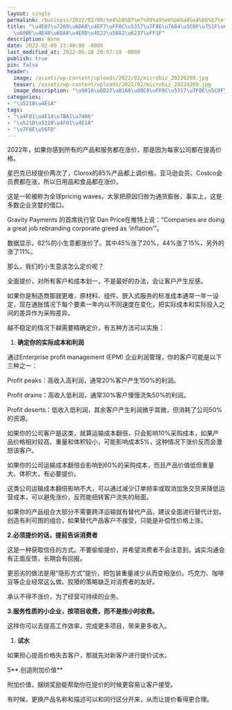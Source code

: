 ```yaml
---
layout: single
permalink: /business/2022/02/09/%e4%b8%87%e7%89%a9%e6%b6%a8%e4%bb%b7%ef%bc%8c%e5%8c%97%e7%be%8e%e7%9a%84%e5%b0%8f%e7%94%9f%e6%84%8f%e4%bb%b7%e6%a0%bc%e6%80%8e%e4%b9%88%e6%b6%a8%e4%b8%8d%e4%b8%a2%e5%ae%a2%e6%88%b7%ef%bc%9f/
title: "\u4E07\u7269\u6DA8\u4EF7\uFF0C\u5317\u7F8E\u7684\u5C0F\u751F\u610F\u4EF7\u683C\
  \u600E\u4E48\u6DA8\u4E0D\u4E22\u5BA2\u6237\uFF1F"
description: None
date: 2022-02-09 23:48:00 -0000
last_modified_at: 2022-06-28 20:07:19 -0000
publish: true
pin: false
header:
  image: /assets/wp-content/uploads/2022/02/microbiz_20220209.jpg
  teaser: /assets/wp-content/uploads/2022/02/microbiz_20220209.jpg
  image_description: "\u901A\u8D27\u81A8\u80C0\uFF0C\u5317\u7F8E\u5C0F\u4F01\u4E1A\u5982\u4F55\u5B9A"
categories:
- "\u521B\u4E1A"
tags:
- "\u4F01\u4E1A\u7BA1\u7406"
- "\u521D\u521B\u4F01\u4E1A"
- "\u7F8E\u56FD"
---
```

2022年，如果你感到所有的产品和服务都在涨价，那是因为每家公司都在提高价格。

星巴克已经提价两次了，Clorox的85%产品都上调价格，亚马逊会员、Costco会员费都在涨，所以日用品和食品都在涨价。

这是一轮被称为全球pricing waves，大家把原因归咎为通货膨胀，事实上，这是多数企业贪婪的借口。

Gravity Payments 的首席执行官 Dan Price在推特上说：“Companies are doing a great job rebranding corporate greed as ‘inflation’”。

数据显示，82%的小生意都涨价了。其中45%涨了20%，44%涨了15%，另外的涨了11%。

那么，我们的小生意该怎么定价呢？

全面提价，对所有客户和成本划一，不是最好的办法，会让客户产生反感。

如果你是制造商那就更难，原材料、组件、嵌入式服务的标准成本通常一年一设定，现在通胀情况下每个要素一年内以不同速度在变化，把实际成本和实际投入之间的差异作为采购差异。

越不稳定的情况下越需要精确定价，有五种方法可以实施：

  1. **确定你的实际成本和利润**

通过Enterprise profit management (EPM) 企业利润管理，你的客户可能是以下三种之一：

Profit peaks：高收入高利润，通常20%客户产生150%的利润。

Profit drains：高收入低利润，通常30%客户慢慢流失50%的利润。

Profit deserts：低收入低利润，其余客户产生利润微乎其微，但消耗了公司50%的资源。

如果你的公司客户是这类，就算运输成本翻倍，只会影响10%采购成本，如果产品价格相对较高、重量和体积较小，可能影响成本5%，这种情况下涨价反而会激怒该客户。

如果你的公司运输成本翻倍会影响到60%的采购成本，而且产品价值低但重量大、体积大，有必要提价。

这类公司运输成本翻倍影响不大，可以通过减少订单频率或取消加急交货来降低运营成本，可以避免涨价，反而能扭转客户流失的局面。

如果你的产品组合大部分不需要跨洋运输就有替代产品，建议全面进行替代计划，创造有利可图的组合，如果替代产品客户不接受，只能是补偿性价格上涨。

**2.必须提价的话，提前告诉消费者**

这是一种获取信任的方式。不要偷偷提价，并希望消费者不会注意到。诚实沟通会有正面反馈，长期会有回报。

更恶劣的做法是用“隐形方式”提价，把包装重量减少从而变相涨价。巧克力、咖啡豆等企业经常这么做。狡猾的策略缺乏对消费者的友好。

承认不得不涨价，为了经营可持续的业务。

**3.服务性质的小企业，按项目收费，而不是按小时收费。**

这样你可以去提高工作效率，完成更多项目，带来更多收入。

  1. **试水**

如果担心提高价格失去客户，那就先对新客户进行提价试水。

5**.创造附加价值**

附加价值，捆绑奖励能帮助你在提价的时候更容易让客户接受。

有时候，更换产品名称和描述可以和同行区分开来，从而让提价看得更合理。
